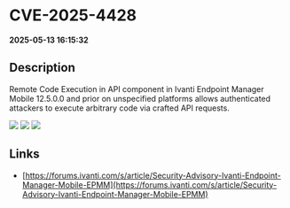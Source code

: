 # CVE-2025-4428

**2025-05-13 16:15:32**

## Description
Remote Code Execution in API component in Ivanti Endpoint Manager Mobile 12.5.0.0 and prior on unspecified platforms allows authenticated attackers to execute arbitrary code via crafted API requests.

![](https://img.shields.io/static/v1?label=Score&message=7.2&color=red)
![](https://img.shields.io/static/v1?label=Severity&message=HIGH&color=red)
![](https://img.shields.io/static/v1?label=CWE&message=RCE&color=green)

## Links
- [https://forums.ivanti.com/s/article/Security-Advisory-Ivanti-Endpoint-Manager-Mobile-EPMM](https://forums.ivanti.com/s/article/Security-Advisory-Ivanti-Endpoint-Manager-Mobile-EPMM)
